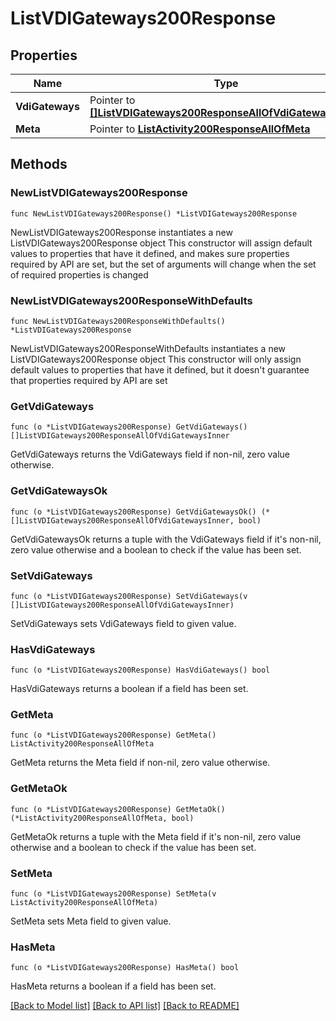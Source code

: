# ListVDIGateways200Response

## Properties

Name | Type | Description | Notes
------------ | ------------- | ------------- | -------------
**VdiGateways** | Pointer to [**[]ListVDIGateways200ResponseAllOfVdiGatewaysInner**](ListVDIGateways200ResponseAllOfVdiGatewaysInner.md) |  | [optional] 
**Meta** | Pointer to [**ListActivity200ResponseAllOfMeta**](ListActivity200ResponseAllOfMeta.md) |  | [optional] 

## Methods

### NewListVDIGateways200Response

`func NewListVDIGateways200Response() *ListVDIGateways200Response`

NewListVDIGateways200Response instantiates a new ListVDIGateways200Response object
This constructor will assign default values to properties that have it defined,
and makes sure properties required by API are set, but the set of arguments
will change when the set of required properties is changed

### NewListVDIGateways200ResponseWithDefaults

`func NewListVDIGateways200ResponseWithDefaults() *ListVDIGateways200Response`

NewListVDIGateways200ResponseWithDefaults instantiates a new ListVDIGateways200Response object
This constructor will only assign default values to properties that have it defined,
but it doesn't guarantee that properties required by API are set

### GetVdiGateways

`func (o *ListVDIGateways200Response) GetVdiGateways() []ListVDIGateways200ResponseAllOfVdiGatewaysInner`

GetVdiGateways returns the VdiGateways field if non-nil, zero value otherwise.

### GetVdiGatewaysOk

`func (o *ListVDIGateways200Response) GetVdiGatewaysOk() (*[]ListVDIGateways200ResponseAllOfVdiGatewaysInner, bool)`

GetVdiGatewaysOk returns a tuple with the VdiGateways field if it's non-nil, zero value otherwise
and a boolean to check if the value has been set.

### SetVdiGateways

`func (o *ListVDIGateways200Response) SetVdiGateways(v []ListVDIGateways200ResponseAllOfVdiGatewaysInner)`

SetVdiGateways sets VdiGateways field to given value.

### HasVdiGateways

`func (o *ListVDIGateways200Response) HasVdiGateways() bool`

HasVdiGateways returns a boolean if a field has been set.

### GetMeta

`func (o *ListVDIGateways200Response) GetMeta() ListActivity200ResponseAllOfMeta`

GetMeta returns the Meta field if non-nil, zero value otherwise.

### GetMetaOk

`func (o *ListVDIGateways200Response) GetMetaOk() (*ListActivity200ResponseAllOfMeta, bool)`

GetMetaOk returns a tuple with the Meta field if it's non-nil, zero value otherwise
and a boolean to check if the value has been set.

### SetMeta

`func (o *ListVDIGateways200Response) SetMeta(v ListActivity200ResponseAllOfMeta)`

SetMeta sets Meta field to given value.

### HasMeta

`func (o *ListVDIGateways200Response) HasMeta() bool`

HasMeta returns a boolean if a field has been set.


[[Back to Model list]](../README.md#documentation-for-models) [[Back to API list]](../README.md#documentation-for-api-endpoints) [[Back to README]](../README.md)



